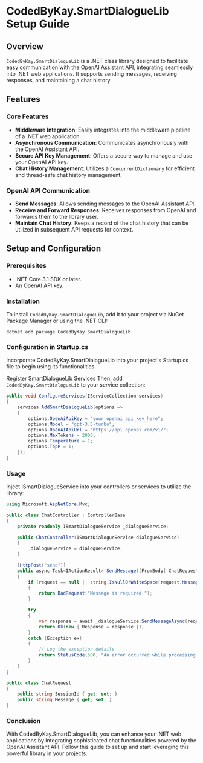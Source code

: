 # CodedByKay.SmartDialogueLib Setup Guide

## Overview

`CodedByKay.SmartDialogueLib` is a .NET class library designed to facilitate easy communication with the OpenAI Assistant API, integrating seamlessly into .NET web applications. It supports sending messages, receiving responses, and maintaining a chat history.

## Features

### Core Features

- **Middleware Integration**: Easily integrates into the middleware pipeline of a .NET web application.
- **Asynchronous Communication**: Communicates asynchronously with the OpenAI Assistant API.
- **Secure API Key Management**: Offers a secure way to manage and use your OpenAI API key.
- **Chat History Management**: Utilizes a `ConcurrentDictionary` for efficient and thread-safe chat history management.

### OpenAI API Communication

- **Send Messages**: Allows sending messages to the OpenAI Assistant API.
- **Receive and Forward Responses**: Receives responses from OpenAI and forwards them to the library user.
- **Maintain Chat History**: Keeps a record of the chat history that can be utilized in subsequent API requests for context.

## Setup and Configuration

### Prerequisites

- .NET Core 3.1 SDK or later.
- An OpenAI API key.

### Installation

To install `CodedByKay.SmartDialogueLib`, add it to your project via NuGet Package Manager or using the .NET CLI:

```shell
dotnet add package CodedByKay.SmartDialogueLib
```

### Configuration in Startup.cs

Incorporate CodedByKay.SmartDialogueLib into your project's Startup.cs file to begin using its functionalities.


Register SmartDialogueLib Services
Then, add `CodedByKay.SmartDialogueLib` to your service collection:

```csharp
public void ConfigureServices(IServiceCollection services)
{
    services.AddSmartDialogueLib(options =>
    {
        options.OpenAiApiKey = "your_openai_api_key_here";
        options.Model = "gpt-3.5-turbo";
        options.OpenAIApiUrl = "https://api.openai.com/v1/";
        options.MaxTokens = 2000;
        options.Temperature = 1;
        options.TopP = 1;
    });
}
```

### Usage
Inject ISmartDialogueService into your controllers or services to utilize the library:

```csharp
using Microsoft.AspNetCore.Mvc;

public class ChatController : ControllerBase
{
    private readonly ISmartDialogueService _dialogueService;

    public ChatController(ISmartDialogueService dialogueService)
    {
        _dialogueService = dialogueService;
    }

    [HttpPost("send")]
    public async Task<IActionResult> SendMessage([FromBody] ChatRequest request)
    {
        if (request == null || string.IsNullOrWhiteSpace(request.Message))
        {
            return BadRequest("Message is required.");
        }

        try
        {
            var response = await _dialogueService.SendMessageAsync(request.SessionId, request.Message);
            return Ok(new { Response = response });
        }
        catch (Exception ex)
        {
            // Log the exception details
            return StatusCode(500, "An error occurred while processing your request.");
        }
    }
}

public class ChatRequest
{
    public string SessionId { get; set; }
    public string Message { get; set; }
}

```

### Conclusion
With CodedByKay.SmartDialogueLib, you can enhance your .NET web applications by integrating sophisticated chat functionalities powered by the OpenAI Assistant API. Follow this guide to set up and start leveraging this powerful library in your projects.

